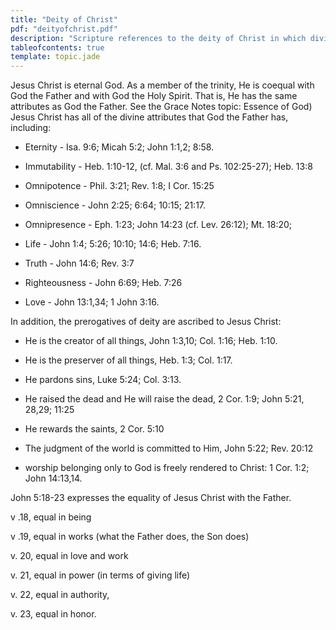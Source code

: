 ```yaml
---
title: "Deity of Christ"
pdf: "deityofchrist.pdf"
description: "Scripture references to the deity of Christ in which divine essence is attributed to Christ."
tableofcontents: true
template: topic.jade
---
```


Jesus Christ is eternal God. As a member of the trinity, He is coequal with God the Father and with God the Holy Spirit. That is, He has the same attributes as God the Father. See the Grace Notes topic: Essence of God) Jesus Christ has all of the divine attributes that God the Father has, including:

*   Eternity - Isa. 9:6; Micah 5:2; John 1:1,2; 8:58.

*   Immutability - Heb. 1:10-12, (cf. Mal. 3:6 and Ps. 102:25-27); Heb.     13:8

* Omnipotence - Phil. 3:21; Rev. 1:8; I Cor. 15:25

* Omniscience - John 2:25; 6:64; 10:15; 21:17.

* Omnipresence - Eph. 1:23; John 14:23 (cf. Lev. 26:12); Mt. 18:20;

* Life - John 1:4; 5:26; 10:10; 14:6; Heb. 7:16.

* Truth - John 14:6; Rev. 3:7

* Righteousness - John 6:69; Heb. 7:26

* Love - John 13:1,34; 1 John 3:16.

In addition, the prerogatives of deity are ascribed to Jesus Christ:

* He is the creator of all things, John 1:3,10; Col. 1:16; Heb. 1:10.

* He is the preserver of all things, Heb. 1:3; Col. 1:17.

* He pardons sins, Luke 5:24; Col. 3:13.

* He raised the dead and He will raise the dead, 2 Cor. 1:9; John 5:21, 28,29; 11:25

* He rewards the saints, 2 Cor. 5:10

* The judgment of the world is committed to Him, John 5:22; Rev. 20:12

* worship belonging only to God is freely rendered to Christ: 1 Cor. 1:2; John 14:13,14.

John 5:18-23 expresses the equality of Jesus Christ with the Father.

v .18, equal in being

v .19, equal in works (what the Father does, the Son does)

v. 20, equal in love and work

v. 21, equal in power (in terms of giving life)

v. 22, equal in authority,

v. 23, equal in honor.

